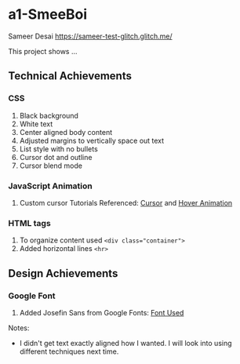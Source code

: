 # a1-SmeeBoi
Sameer Desai https://sameer-test-glitch.glitch.me/

This project shows ...


## Technical Achievements

### CSS
1. Black background
2. White text
3. Center aligned body content
4. Adjusted margins to vertically space out text
5. List style with no bullets 
6. Cursor dot and outline
7. Cursor blend mode

### JavaScript Animation
1. Custom cursor
    Tutorials Referenced:
    [Cursor](https://www.youtube.com/watch?v=UMdvufdewD8) and [Hover Animation](https://www.youtube.com/watch?v=nMGVwP3ww2M)

### HTML tags
1. To organize content used `<div class="container">`
2. Added horizontal lines `<hr>`

## Design Achievements

### Google Font
1. Added Josefin Sans from Google Fonts: [Font Used](https://fonts.google.com/specimen/Josefin+Sans?query=josefin+sans)

Notes:
- I didn't get text exactly aligned how I wanted. I will look into using different techniques next time.


